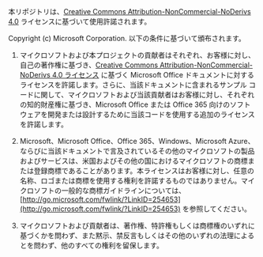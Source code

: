 本リポジトリは、[Creative Commons Attribution-NonCommercial-NoDerivs 4.0](https://creativecommons.org/licenses/by-nc-nd/4.0/) ライセンスに基づいて使用許諾されます。

Copyright (c) Microsoft Corporation. 以下の条件に基づいて頒布されます。

1.	マイクロソフトおよび本プロジェクトの貢献者はそれぞれ、お客様に対し、自己の著作権に基づき、[Creative Commons Attribution-NonCommercial-NoDerivs 4.0 ライセンス](https://creativecommons.org/licenses/by-nc-nd/4.0/) に基づく Microsoft Office ドキュメントに対するライセンスを許諾します。さらに、当該ドキュメントに含まれるサンプル コードに関して、マイクロソフトおよび当該貢献者はお客様に対し、それぞれの知的財産権に基づき、Microsoft Office または Office 365 向けのソフトウェアを開発または設計するために当該コードを使用する追加のライセンスを許諾します。

2.	Microsoft、Microsoft Office、Office 365、Windows、Microsoft Azure、ならびに当該ドキュメントで言及されているその他のマイクロソフトの製品およびサービスは、米国およびその他の国におけるマイクロソフトの商標または登録商標であることがあります。本ライセンスはお客様に対し、任意の名称、ロゴまたは商標を使用する権利を許諾するものではありません。マイクロソフトの一般的な商標ガイドラインについては、[http://go.microsoft.com/fwlink/?LinkID=254653](http://go.microsoft.com/fwlink/?LinkID=254653) を参照してください。

3.	マイクロソフトおよび貢献者は、著作権、特許権もしくは商標権のいずれに基づくかを問わず、また黙示、禁反言もしくはその他のいずれの法理によるとを問わず、他のすべての権利を留保します。
